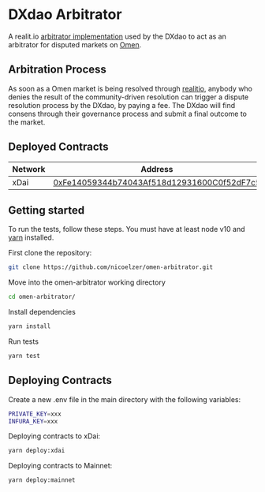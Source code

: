# DXdao Arbitrator #
A realit.io [arbitrator implementation](https://reality.eth.link/app/docs/html/arbitrators.html "arbitrator implementation") used by the DXdao to act as an arbitrator for disputed markets on [Omen](https://omen.eth.link "Omen").

## Arbitration Process
As soon as a Omen market is being resolved through [realitio](https://reality.eth.link/app/ "realitio"), anybody who denies the result of the community-driven resolution can trigger a dispute resolution process by the DXdao, by paying a fee. The DXdao will find consens through their governance process and submit a final outcome to the market.

## Deployed Contracts

| Network | Address |
| -------- | -------- |
| xDai | [0xFe14059344b74043Af518d12931600C0f52dF7c5](https://blockscout.com/poa/xdai/address/0xFe14059344b74043Af518d12931600C0f52dF7c5)     |

## Getting started
To run the tests, follow these steps. You must have at least node v10 and [yarn](https://yarnpkg.com/) installed.

First clone the repository:

```sh
git clone https://github.com/nicoelzer/omen-arbitrator.git
```

Move into the omen-arbitrator working directory

```sh
cd omen-arbitrator/
```

Install dependencies

```sh
yarn install
```

Run tests

```sh
yarn test
```

## Deploying Contracts

Create a new .env file in the main directory with the following variables:

```sh
PRIVATE_KEY=xxx
INFURA_KEY=xxx
```

Deploying contracts to xDai:
```sh
yarn deploy:xdai
```

Deploying contracts to Mainnet:
```sh
yarn deploy:mainnet
```